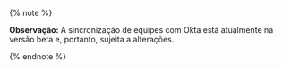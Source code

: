 {% note %}

**Observação:** A sincronização de equipes com Okta está atualmente na versão beta e, portanto, sujeita a alterações.

{% endnote %}
